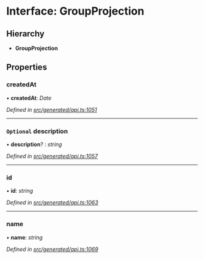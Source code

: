 # Interface: GroupProjection

## Hierarchy

* **GroupProjection**

## Properties

###  createdAt

• **createdAt**: *Date*

*Defined in [src/generated/api.ts:1051](https://github.com/mailslurp/mailslurp-client-ts-js/blob/9736ebe/src/generated/api.ts#L1051)*

___

### `Optional` description

• **description**? : *string*

*Defined in [src/generated/api.ts:1057](https://github.com/mailslurp/mailslurp-client-ts-js/blob/9736ebe/src/generated/api.ts#L1057)*

___

###  id

• **id**: *string*

*Defined in [src/generated/api.ts:1063](https://github.com/mailslurp/mailslurp-client-ts-js/blob/9736ebe/src/generated/api.ts#L1063)*

___

###  name

• **name**: *string*

*Defined in [src/generated/api.ts:1069](https://github.com/mailslurp/mailslurp-client-ts-js/blob/9736ebe/src/generated/api.ts#L1069)*

